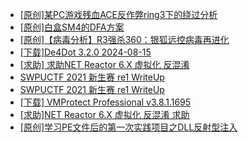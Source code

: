 + [[原创]某PC游戏残血ACE反作弊ring3下的绕过分析](https://bbs.kanxue.com/thread-284667.htm)
+ [[原创]白盒SM4的DFA方案](https://bbs.kanxue.com/thread-285292.htm)
+ [[原创]【病毒分析】R3强杀360：银狐远控病毒再进化](https://bbs.kanxue.com/thread-285272.htm)
+ [[下载]De4Dot 3.2.0 2024-08-15](https://bbs.kanxue.com/thread-285295.htm)
+ [[求助] 求助NET Reactor 6.X 虚拟化 反混淆](https://bbs.kanxue.com/thread-285277.htm)
+ [SWPUCTF 2021 新生赛 re1 WriteUp](https://bbs.kanxue.com/thread-285303.htm)
+ [SWPUCTF 2021 新生赛 re1 WriteUp](https://bbs.kanxue.com/thread-285302.htm)
+ [[下载] VMProtect Professional v3.8.1.1695](https://bbs.kanxue.com/thread-276852.htm)
+ [[求助]NET Reactor 6.X 虚拟化 反混淆 求助](https://bbs.kanxue.com/thread-284862.htm)
+ [[原创]学习PE文件后的第一次实践项目之DLL反射型注入](https://bbs.kanxue.com/thread-284843.htm)
